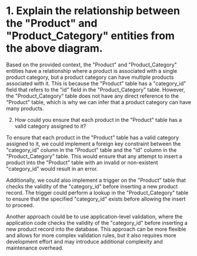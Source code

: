 <h1>1. Explain the relationship between the "Product" and "Product_Category" entities from the above diagram.</h1>


Based on the provided context, the "Product" and "Product_Category" entities have a relationship where a product is associated with a single product category, but a product category can have multiple products associated with it. This is because the "Product" table has a "category_id" field that refers to the "id" field in the "Product_Category" table. However, the "Product_Category" table does not have any direct reference to the "Product" table, which is why we can infer that a product category can have many products.



2. How could you ensure that each product in the "Product" table has a valid category assigned to it?

To ensure that each product in the "Product" table has a valid category assigned to it, we could implement a foreign key constraint between the "category_id" column in the "Product" table and the "id" column in the "Product_Category" table. This would ensure that any attempt to insert a product into the "Product" table with an invalid or non-existent "category_id" would result in an error.

Additionally, we could also implement a trigger on the "Product" table that checks the validity of the "category_id" before inserting a new product record. The trigger could perform a lookup in the "Product_Category" table to ensure that the specified "category_id" exists before allowing the insert to proceed.

Another approach could be to use application-level validation, where the application code checks the validity of the "category_id" before inserting a new product record into the database. This approach can be more flexible and allows for more complex validation rules, but it also requires more development effort and may introduce additional complexity and maintenance overhead.
